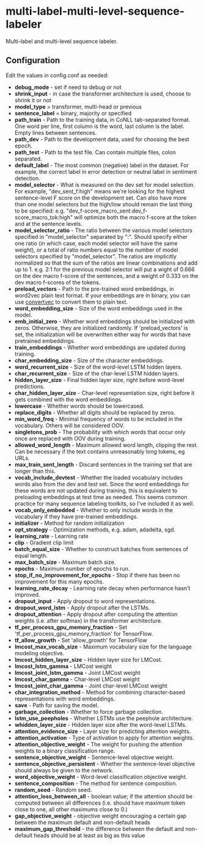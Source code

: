 # multi-label-multi-level-sequence-labeler
Multi-label and multi-level sequence labeler.

Configuration
-------------------------

Edit the values in config.conf as needed:

* **debug_mode** - set if need to debug or not
* **shrink_input** - in case the transformer architecture is used, choose to shrink it or not
* **model_type** = transformer, multi-head or previous
* **sentence_label** = binary, majority or specified
* **path_train** - Path to the training data, in CoNLL tab-separated format. One word per line, first column is the word, last column is the label. Empty lines between sentences.
* **path_dev** - Path to the development data, used for choosing the best epoch.
* **path_test** - Path to the test file. Can contain multiple files, colon separated.
* **default_label** - The most common (negative) label in the dataset. For example, the correct label in error detection or neutral label in sentiment detection.
* **model_selector** - What is measured on the dev set for model selection. For example, "dev_sent_f:high" means we're looking for the highest sentence-level F score on the development set. Can also have more than one model selectors but the high/low should remain the last thing to be specified: e.g. "dev_f-score_macro_sent:dev_f-score_macro_tok:high" will optimize both the macro f-score at the token and at the sentence levels.
* **model_selector_ratio** - The ratio between the various model selectors specified in "model_selector" separated by ":". Should specify either one ratio (in which case, each model selector will have the same weight), or a total of ratio numbers equal to the number of model selectors specified by "model_selector". The ratios are implicitly normalized so that the sum of the ratios are linear combinations and add up to 1. e.g. 2:1 for the previous model selector will put a wight of 0.666 on the dev macro f-score of the sentences, and a weight of 0.333 on the dev macro f-scores of the tokens. 
* **preload_vectors** - Path to the pre-trained word embeddings, in word2vec plain text format. If your embeddings are in binary, you can use [convertvec](https://github.com/marekrei/convertvec) to convert them to plain text.
* **word_embedding_size** - Size of the word embeddings used in the model.
* **emb_initial_zero** - Whether word embeddings should be initialized with zeros. Otherwise, they are initialized randomly. If 'preload_vectors' is set, the initialization will be overwritten either way for words that have pretrained embeddings.
* **train_embeddings** - Whether word embeddings are updated during training.
* **char_embedding_size** - Size of the character embeddings.
* **word_recurrent_size** - Size of the word-level LSTM hidden layers.
* **char_recurrent_size** - Size of the char-level LSTM hidden layers.
* **hidden_layer_size** - Final hidden layer size, right before word-level predictions.
* **char_hidden_layer_size** - Char-level representation size, right before it gets combined with the word embeddings.
* **lowercase** - Whether words should be lowercased.
* **replace_digits** - Whether all digits should be replaced by zeros.
* **min_word_freq** - Minimal frequency of words to be included in the vocabulary. Others will be considered OOV.
* **singletons_prob** - The probability with which words that occur only once are replaced with OOV during training.
* **allowed_word_length** - Maximum allowed word length, clipping the rest. Can be necessary if the text contains unreasonably long tokens, eg URLs.
* **max_train_sent_length** - Discard sentences in the training set that are longer than this.
* **vocab_include_devtest** - Whether the loaded vocabulary includes words also from the dev and test set. Since the word embeddings for these words are not updated during training, this is equivalent to preloading embeddings at test time as needed. This seems common practice for many sequence labeling toolkits, so I've included it as well. 
* **vocab_only_embedded** - Whether to only include words in the vocabulary if they have pre-trained embeddings.
* **initializer** - Method for random initialization
* **opt_strategy** - Optimization methods, e.g. adam, adadelta, sgd.
* **learning_rate** - Learning rate
* **clip** - Gradient clip limit
* **batch_equal_size** - Whether to construct batches from sentences of equal length.
* **max_batch_size** - Maximum batch size.
* **epochs** - Maximum number of epochs to run.
* **stop_if_no_improvement_for_epochs** - Stop if there has been no improvement for this many epochs.
* **learning_rate_decay** - Learning rate decay when performance hasn't improved.
* **dropout_input** - Apply dropout to word representations.
* **dropout_word_lstm** - Apply dropout after the LSTMs.
* **dropout_attention** - Apply dropout after computing the attention weights (i.e. after softmax) in the transformer architecture.
* **tf_per_process_gpu_memory_fraction** - Set 'tf_per_process_gpu_memory_fraction' for TensorFlow.
* **tf_allow_growth** - Set 'allow_growth' for TensorFlow
* **lmcost_max_vocab_size** - Maximum vocabulary size for the language modeling objective.
* **lmcost_hidden_layer_size** - Hidden layer size for LMCost.
* **lmcost_lstm_gamma** - LMCost weight
* **lmcost_joint_lstm_gamma** - Joint LMCost weight
* **lmcost_char_gamma** - Char-level LMCost weight
* **lmcost_joint_char_gamma** - Joint char-level LMCost weight
* **char_integration_method** - Method for combining character-based representations with word embeddings.
* **save** - Path for saving the model.
* **garbage_collection** - Whether to force garbage collection.
* **lstm_use_peepholes** - Whether LSTMs use the peephole architecture.
* **whidden_layer_size** - Hidden layer size after the word-level LSTMs.
* **attention_evidence_size** - Layer size for predicting attention weights.
* **attention_activation** - Type of activation to apply for attention weights.
* **attention_objective_weight** - The weight for pushing the attention weights to a binary classification range.
* **sentence_objective_weight** - Sentence-level objective weight.
* **sentence_objective_persistent** - Whether the sentence-level objective should always be given to the network.
* **word_objective_weight** - Word-level classification objective weight.
* **sentence_composition** - The method for sentence composition.
* **random_seed** - Random seed.
* **attention_loss_between_all** - boolean value; if the attention should be computed between all differences 
(i.e. should have maximum token close to one, all other maximums close to 0.)
* **gap_objective_weight** - objective weight encouraging a certain gap between the maximum default and non-default heads
* **maximum_gap_threshold** - the difference between the default and non-default heads should be at least as big as this value

